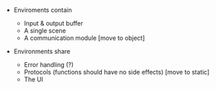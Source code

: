 - Enviroments contain
  - Input & output buffer
  - A single scene
  - A communication module [move to object]

- Environments share
  - Error handling (?)
  - Protocols (functions should have no side effects) [move to static]
  - The UI